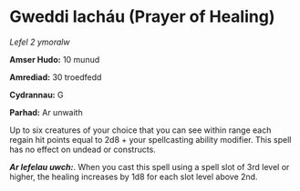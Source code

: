 # Gweddi Iacháu (Prayer of Healing)

*Lefel 2 ymoralw*

**Amser Hudo:** 10 munud

**Amrediad:** 30 troedfedd

**Cydrannau:** G

**Parhad:** Ar unwaith

Up to six creatures of your choice that you can see within range each regain hit points equal to 2d8 + your spellcasting ability modifier. This spell has no effect on undead or constructs.

***Ar lefelau uwch:***. When you cast this spell using a spell slot of 3rd level or higher, the healing increases by 1d8 for each slot level above 2nd.